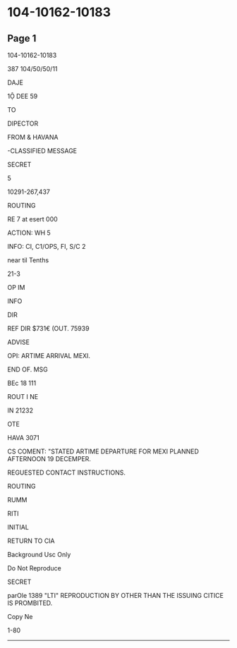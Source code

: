 # 104-10162-10183

## Page 1

104-10162-10183

387 104/50/50/11

DAJE

1Ộ DEE 59

TO

DIPECTOR

FROM & HAVANA

-CLASSIFIED MESSAGE

SECRET

5

10291-267,437

ROUTING

RE 7 at esert 000

ACTION: WH 5

INFO: CI, C1/OPS, FI, S/C 2

near til Tenths

21-3

OP IM

INFO

DIR

REF DIR $731€ (OUT. 75939

ADVISE

OPI: ARTIME ARRIVAL MEXI.

END OF. MSG

BEc 18 111

ROUT I NE

IN 21232

OTE

HAVA 3071

CS COMENT: "STATED ARTIME DEPARTURE FOR MEXI PLANNED AFTERNOON 19 DECEMPER.

REGUESTED CONTACT INSTRUCTIONS.

ROUTING

RUMM

RITI

INITIAL

RETURN TO CIA

Background Usc Only

Do Not Reproduce

SECRET

parOle 1389 "LTI" REPRODUCTION BY OTHER THAN THE ISSUING CITICE IS PROMBITED.

Copy Ne

1-80

---

